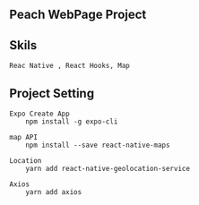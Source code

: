## Peach WebPage Project

## Skils
    Reac Native , React Hooks, Map

## Project Setting 
	Expo Create App
		npm install -g expo-cli

    map API
        npm install --save react-native-maps

	Location
        yarn add react-native-geolocation-service

    Axios
        yarn add axios
